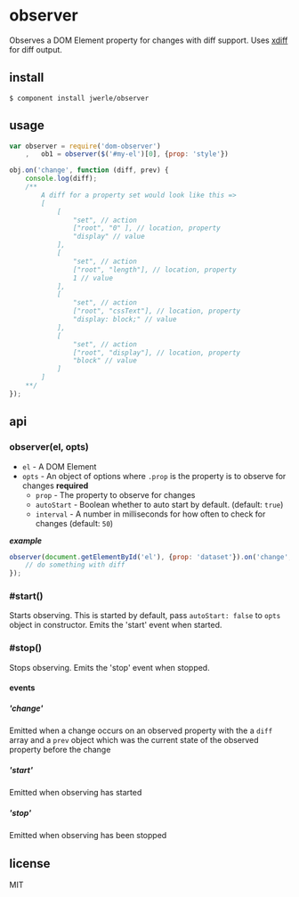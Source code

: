 
# observer

Observes a DOM Element property for changes with diff support. Uses [xdiff](https://github.com/dominictarr/xdiff) for diff output.

## install

`$ component install jwerle/observer`

## usage

```js
var observer = require('dom-observer')
	,	ob1 = observer($('#my-el')[0], {prop: 'style'})

obj.on('change', function (diff, prev) {
	console.log(diff); 
	/**
		A diff for a property set would look like this =>
		[
			[
				"set", // action
				["root", "0" ], // location, property
				"display" // value
			],
			[
				"set", // action
				["root", "length"], // location, property
				1 // value
			],
			[
				"set", // action
				["root", "cssText"], // location, property
				"display: block;" // value
			],
			[
				"set", // action
				["root", "display"], // location, property
				"block" // value
			]
		]
	**/
});
```

## api

### observer(el, opts)

* `el` - A DOM Element
* `opts` - An object of options where `.prop` is the property is to observe for changes **required**
	* `prop` - The property to observe for changes
	* `autoStart` - Boolean whether to auto start by default. (default: `true`)
	* `interval` - A number in milliseconds for how often to check for changes (default: `50`)

***example***

```js
observer(document.getElementById('el'), {prop: 'dataset'}).on('change', function (diff) {
	// do something with diff
});
```

### #start()

Starts observing. This is started by default, pass `autoStart: false` to `opts` object in constructor. Emits the 'start' event when started.

### #stop()

Stops observing. Emits the 'stop' event when stopped.

#### events

##### 'change'

Emitted when a change occurs on an observed property with the a `diff` array and a `prev` object which was the current state of the observed property before the change

##### 'start'

Emitted when observing has started

##### 'stop'

Emitted when observing has been stopped

## license

MIT

